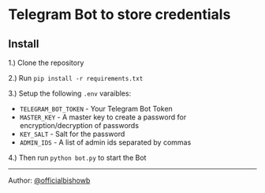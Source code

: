 # Telegram Bot to store credentials


## Install
1.) Clone the repository

2.) Run `pip install -r requirements.txt`

3.) Setup the following `.env` varaibles:

- `TELEGRAM_BOT_TOKEN` - Your Telegram Bot Token
-  `MASTER_KEY` - A master key to create a password for encryption/decryption of passwords
-  `KEY_SALT` - Salt for the password
- `ADMIN_IDS` - A list of admin ids separated by commas

4.) Then run `python bot.py` to start the Bot

---
Author: [@officialbishowb](https://github.com/officialbishowb)